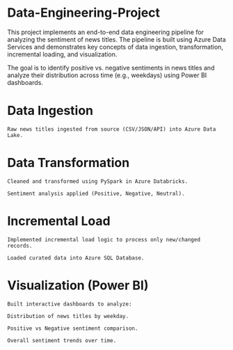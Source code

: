 # Data-Engineering-Project

This project implements an end-to-end data engineering pipeline for analyzing the sentiment of news titles. The pipeline is built using Azure Data Services and demonstrates key concepts of data ingestion, transformation, incremental loading, and visualization.

The goal is to identify positive vs. negative sentiments in news titles and analyze their distribution across time (e.g., weekdays) using Power BI dashboards.

# Data Ingestion

    Raw news titles ingested from source (CSV/JSON/API) into Azure Data Lake.

# Data Transformation

    Cleaned and transformed using PySpark in Azure Databricks.
    
    Sentiment analysis applied (Positive, Negative, Neutral).

# Incremental Load

    Implemented incremental load logic to process only new/changed records.
    
    Loaded curated data into Azure SQL Database.

# Visualization (Power BI)

    Built interactive dashboards to analyze:
    
    Distribution of news titles by weekday.
    
    Positive vs Negative sentiment comparison.
    
    Overall sentiment trends over time.
